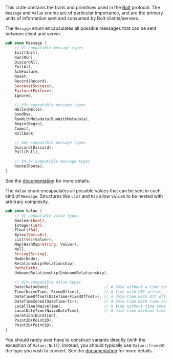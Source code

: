 This crate contains the traits and primitives used in the [Bolt](https://7687.org/#bolt) protocol.
The `Message` and `Value` enums are of particular importance, and are the primary units of
information sent and consumed by Bolt clients/servers.

The `Message` enum encapsulates all possible messages that can be sent between client and server.
```rust
pub enum Message {
    // V1-compatible message types
    Init(Init),
    Run(Run),
    DiscardAll,
    PullAll,
    AckFailure,
    Reset,
    Record(Record),
    Success(Success),
    Failure(Failure),
    Ignored,

    // V3+-compatible message types
    Hello(Hello),
    Goodbye,
    RunWithMetadata(RunWithMetadata),
    Begin(Begin),
    Commit,
    Rollback,

    // V4+-compatible message types
    Discard(Discard),
    Pull(Pull),

    // V4.3+-compatible message types
    Route(Route),
}
```
See the [documentation](https://docs.rs/bolt-proto/*/bolt_proto/message/enum.Message.html) for more
details.

The `Value` enum encapsulates all possible values that can be sent in each kind of `Message`.
Structures like `List` and `Map` allow `Value`s to be nested with arbitrary complexity.
```rust
pub enum Value {
    // V1-compatible value types
    Boolean(bool),
    Integer(i64),
    Float(f64),
    Bytes(Vec<u8>),
    List(Vec<Value>),
    Map(HashMap<String, Value>),
    Null,
    String(String),
    Node(Node),
    Relationship(Relationship),
    Path(Path),
    UnboundRelationship(UnboundRelationship),

    // V2+-compatible value types
    Date(NaiveDate),                       // A date without a time zone, i.e. LocalDate
    Time(NaiveTime, FixedOffset),          // A time with UTC offset, i.e. OffsetTime
    DateTimeOffset(DateTime<FixedOffset>), // A date-time with UTC offset, i.e. OffsetDateTime
    DateTimeZoned(DateTime<Tz>),           // A date-time with time zone ID, i.e. ZonedDateTime
    LocalTime(NaiveTime),                  // A time without time zone
    LocalDateTime(NaiveDateTime),          // A date-time without time zone
    Duration(Duration),
    Point2D(Point2D),
    Point3D(Point3D),
}
```
You should rarely ever have to construct variants directly (with the exception of `Value::Null`).
Instead, you should typically use `Value::from` on the type you wish to convert. See the
[documentation](https://docs.rs/bolt-proto/*/bolt_proto/value/enum.Value.html) for more details.
